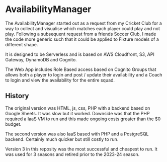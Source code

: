 # AvailabilityManager
The AvailabilityManager started out as a request from my Cricket Club for a way to collect and visualise which matches each player could play and not play.  Following a subsequent request from a friends Soccer Club, I made the code more generic such that it could be applied to Fixture models of a different shape.

It is designed to be Serverless and is based on AWS Cloudfront, S3, API Gateway, DynamoDB and Cognito.

The Web App includes Role Based access based on Cognito Groups that allows both a player to login and post / update their availability and a Coach to login and view the availability for the entire squad.

## History
The original version was HTML, js, css, PHP with a backend based on Google Sheets.  It was slow but it worked.  Downside was that the PHP required a IaaS VM to run and this made ongoing costs greater than the $0 budget.

The second version was also IaaS based with PHP and a PostgreSQL backend.  Certainly much quicker but still costly to run.

Version 3 in this reposity was the most successful and cheapest to run.  It was used for 3 seasons and retired prior to the 2023-24 season.
